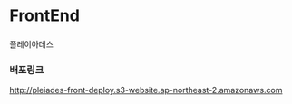# FrontEnd

###
플레이아데스

### 배포링크
http://pleiades-front-deploy.s3-website.ap-northeast-2.amazonaws.com

